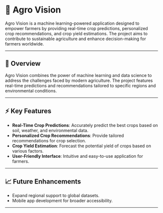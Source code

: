 # 🌾 Agro Vision

Agro Vision is a machine learning-powered application designed to empower farmers by providing real-time crop predictions, personalized crop recommendations, and crop yield estimations. The project aims to contribute to sustainable agriculture and enhance decision-making for farmers worldwide.

---

## 🌟 Overview

Agro Vision combines the power of machine learning and data science to address the challenges faced by modern agriculture. The project features real-time predictions and recommendations tailored to specific regions and environmental conditions.

---

## ⚡ Key Features

- **Real-Time Crop Predictions**: Accurately predict the best crops based on soil, weather, and environmental data.
- **Personalized Crop Recommendations**: Provide tailored recommendations for crop selection.
- **Crop Yield Estimation**: Forecast the potential yield of crops based on various factors.
- **User-Friendly Interface**: Intuitive and easy-to-use application for farmers.

---
## 📈 Future Enhancements

- Expand regional support to global datasets.
- Mobile app development for broader accessibility.

---
